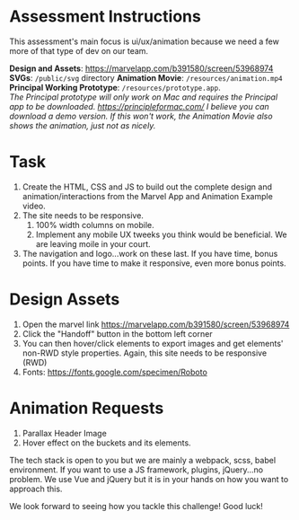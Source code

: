 # Assessment Instructions
 This assessment's main focus is ui/ux/animation because we need a few more of that type of dev on our team.
 
 **Design and Assets**: https://marvelapp.com/b391580/screen/53968974 
 **SVGs**: ```/public/svg``` directory
 **Animation Movie**: ```/resources/animation.mp4```
 **Principal Working Prototype**: ```/resources/prototype.app```.  
 *The Principal prototype will only work on Mac and requires the Principal app to be downloaded. https://principleformac.com/ I believe you can download a demo version. If this won't work, the Animation Movie also shows the animation, just not as nicely.*   
 
# Task
 1. Create the HTML, CSS and JS to build out the complete design and animation/interactions from the Marvel App and Animation Example video.  
 2. The site needs to be responsive.
    1. 100% width columns on mobile.
    2. Implement any mobile UX tweeks you think would be beneficial. We are leaving moile in your court.
 3. The navigation and logo...work on these last. If you have time, bonus points. If you have time to make it responsive, even more bonus points.
 
# Design Assets
1. Open the marvel link https://marvelapp.com/b391580/screen/53968974  
2. Click the "Handoff" button in the bottom left corner
3. You can then hover/click elements to export images and get elements' non-RWD style properties. Again, this site needs to be responsive (RWD)
4. Fonts: https://fonts.google.com/specimen/Roboto 
 
# Animation Requests
1. Parallax Header Image
2. Hover effect on the buckets and its elements. 

The tech stack is open to you but we are mainly a webpack, scss, babel environment. If you want to use a JS framework, plugins, jQuery...no problem. We use Vue and jQuery but it is in your hands on how you want to approach this. 

We look forward to seeing how you tackle this challenge! Good luck!